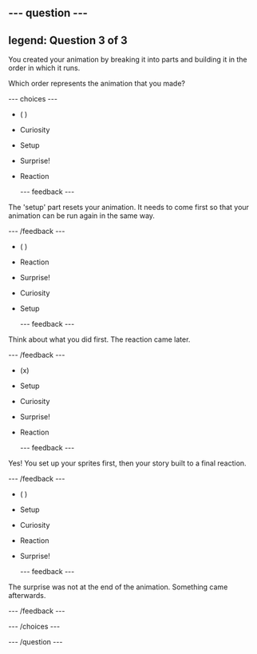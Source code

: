 --- question ---
---
legend: Question 3 of 3
---

You created your animation by breaking it into parts and building it in the order in which it runs.

Which order represents the animation that you made?

--- choices ---

- ( )
+ Curiosity

+ Setup

+ Surprise!

+ Reaction

  --- feedback ---

 The 'setup' part resets your animation. It needs to come first so that your animation can be run again in the same way.

  --- /feedback ---

- ( )
+ Reaction

+ Surprise!

+ Curiosity

+ Setup

  --- feedback ---

 Think about what you did first. The reaction came later.

  --- /feedback ---

- (x)
+ Setup

+ Curiosity

+ Surprise!

+ Reaction

  --- feedback ---

 Yes! You set up your sprites first, then your story built to a final reaction.

  --- /feedback ---

- ( )
+ Setup

+ Curiosity

+ Reaction

+ Surprise!

  --- feedback ---

 The surprise was not at the end of the animation. Something came afterwards.

  --- /feedback ---

--- /choices ---

--- /question ---
